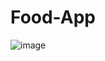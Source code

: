 # Food-App 
![image](https://user-images.githubusercontent.com/108933534/204105293-793ebe85-986a-4e33-aca2-7f8aa66c588b.png)
